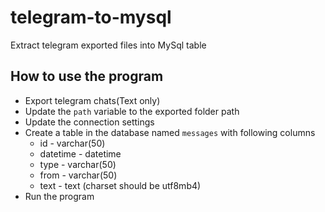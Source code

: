 # telegram-to-mysql
Extract telegram exported files into MySql table

## How to use the program

- Export telegram chats(Text only)
- Update the `path` variable to the exported folder path
- Update the connection settings
- Create a table in the database named `messages` with following columns
  - id - varchar(50)
  - datetime - datetime
  - type - varchar(50)
  - from - varchar(50)
  - text - text (charset should be utf8mb4)
- Run the program


